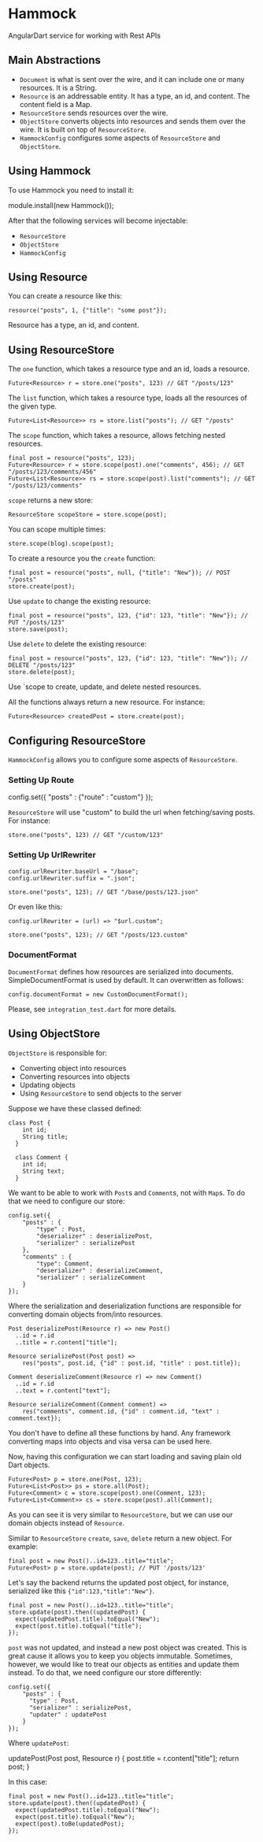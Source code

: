 # Hammock

AngularDart service for working with Rest APIs


## Main Abstractions

* `Document` is what is sent over the wire, and it can include one or many resources. It is a String.
* `Resource` is an addressable entity. It has a type, an id, and content. The content field is a Map.
* `ResourceStore` sends resources over the wire.
* `ObjectStore` converts objects into resources and sends them over the wire. It is built on top of `ResourceStore`.
* `HammockConfig` configures some aspects of `ResourceStore` and `ObjectStore`.



## Using Hammock

To use Hammock you need to install it:

  module.install(new Hammock());

After that the following services will become injectable:

* `ResourceStore`
* `ObjectStore`
* `HammockConfig`




## Using Resource

You can create a resource like this:

    resource("posts", 1, {"title": "some post"});

Resource has a type, an id, and content.




## Using ResourceStore

The `one` function, which takes a resource type and an id, loads a resource.

    Future<Resource> r = store.one("posts", 123) // GET "/posts/123"

The `list` function, which takes a resource type, loads all the resources of the given type.

    Future<List<Resource>> rs = store.list("posts"); // GET "/posts"

The `scope` function, which takes a resource, allows fetching nested resources.

    final post = resource("posts", 123);
    Future<Resource> r = store.scope(post).one("comments", 456); // GET "/posts/123/comments/456"
    Future<List<Resource>> rs = store.scope(post).list("comments"); // GET "/posts/123/comments"

`scope` returns a new store:

    ResourceStore scopeStore = store.scope(post);

You can scope multiple times:

    store.scope(blog).scope(post);

To create a resource you the `create` function:

    final post = resource("posts", null, {"title": "New"}); // POST "/posts"
    store.create(post);

Use `update` to change the existing resource:

    final post = resource("posts", 123, {"id": 123, "title": "New"}); // PUT "/posts/123"
    store.save(post);

Use `delete` to delete the existing resource:

    final post = resource("posts", 123, {"id": 123, "title": "New"}); // DELETE "/posts/123"
    store.delete(post);

Use `scope to create, update, and delete nested resources.

All the functions always return a new resource. For instance:

    Future<Resource> createdPost = store.create(post);




## Configuring ResourceStore

`HammockConfig` allows you to configure some aspects of `ResourceStore`.

### Setting Up Route

   config.set({
      "posts" : {"route" : "custom"}
   });

`ResourceStore` will use "custom" to build the url when fetching/saving posts. For instance:

    store.one("posts", 123) // GET "/custom/123"

### Setting Up UrlRewriter

    config.urlRewriter.baseUrl = "/base";
    config.urlRewriter.suffix = ".json";

    store.one("posts", 123); // GET "/base/posts/123.json"

Or even like this:

    config.urlRewriter = (url) => "$url.custom";

    store.one("posts", 123); // GET "/posts/123.custom"

### DocumentFormat

`DocumentFormat` defines how resources are serialized into documents. SimpleDocumentFormat is used by default. It can overwritten as follows:

    config.documentFormat = new CustomDocumentFormat();

Please, see `integration_test.dart` for more details.




## Using ObjectStore

`ObjectStore` is responsible for:

* Converting object into resources
* Converting resources into objects
* Updating objects
* Using `ResourceStore` to send objects to the server

Suppose we have these classed defined:

  	class Post {
	    int id;
	    String title;
	  }

	  class Comment {
	    int id;
	    String text;
	  }

We want to be able to work with `Post`s and `Comment`s, not with `Map`s.  To do that we need to configure our store:

    config.set({
        "posts" : {
            "type" : Post,
            "deserializer" : deserializePost,
            "serializer" : serializePost
        },
        "comments" : {
            "type": Comment,
            "deserializer" : deserializeComment,
            "serializer" : serializeComment
        }
    });

Where the serialization and deserialization functions are responsible for converting domain objects from/into resources.

    Post deserializePost(Resource r) => new Post()
      ..id = r.id
      ..title = r.content["title"];

    Resource serializePost(Post post) =>
        res("posts", post.id, {"id" : post.id, "title" : post.title});

    Comment deserializeComment(Resource r) => new Comment()
      ..id = r.id
      ..text = r.content["text"];

    Resource serializeComment(Comment comment) =>
        res("comments", comment.id, {"id" : comment.id, "text" : comment.text});

You don't have to define all these functions by hand. Any framework converting maps into objects and visa versa can be used here.

Now, having this configuration we can start loading and saving plain old Dart objects.

    Future<Post> p = store.one(Post, 123);
    Future<List<Post>> ps = store.all(Post);
    Future<Comment> c = store.scope(post).one(Comment, 123);
    Future<List<Comment>> cs = store.scope(post).all(Comment);

As you can see it is very similar to `ResourceStore`, but we can use our domain objects instead of `Resource`.

Similar to `ResourceStore` `create`, `save`, `delete` return a new object. For example:

    final post = new Post()..id=123..title="title";
    Future<Post> p = store.update(post); // PUT '/posts/123'

Let's say the backend returns the updated post object, for instance, serialized like this `{"id":123,"title":"New"}`.

    final post = new Post()..id=123..title="title";
    store.update(post).then((updatedPost) {
      expect(updatedPost.title).toEqual("New");
      expect(post.title).toEqual("title");
    });

`post` was not updated, and instead a new post object was created. This is great cause it allows you to keep you objects immutable. Sometimes, however, we would like to treat our objects as entities and update them instead. To do that, we need configure our store differently:

    config.set({
        "posts" : {
          "type" : Post,
          "serializer" : serializePost,
          "updater" : updatePost
        }
    });

Where `updatePost`:

updatePost(Post post, Resource r) {
  post.title = r.content["title"];
  return post;
}

In this case:

    final post = new Post()..id=123..title="title";
    store.update(post).then((updatedPost) {
      expect(updatedPost.title).toEqual("New");
      expect(post.title).toEqual("New");
      expect(post).toBe(updatedPost);
    });


